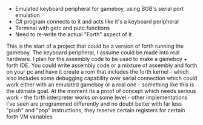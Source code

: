 - Emulated keyboard peripheral for gameboy, using BGB's serial port emulation
- C# program connects to it and acts like it's a keyboard peripheral
- Terminal with getc and putc functions
- Need to re-write the actual "Forth" aspect of it

This is the start of a project that could be a version of forth running the gameboy.
The keyboard peripheral, I assume could be made into real hardware. I plan for the assembly code to be used to make a gameboy + forth IDE. You could write assembly code or a mixture of assembly and forth on your pc and have it create a rom that includes the forth kernel - which also includes some debugging capability over serial connection which could work either with an emulated gameboy or a real one - something like this is the ultimate goal. At the moment its a proof of concept which needs serious work - the forth interpreter works on some level - other implementations I've seen are programmed differently and no doubt better with far less "push" and "pop" instructions, they reserve certain registers for certain forth VM variables
